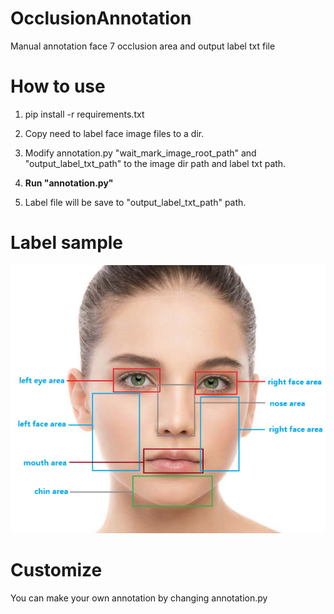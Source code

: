 # OcclusionAnnotation
Manual annotation face 7 occlusion area and output label txt file

# How to use

1. pip install -r requirements.txt

2. Copy need to label face image files to a dir.

3. Modify annotation.py "wait_mark_image_root_path" and "output_label_txt_path" to the image dir path and label txt path.

4. **Run "annotation.py"**

5. Label file will be save to "output_label_txt_path" path.

# Label sample
![](occlusion.png)

# Customize

You can make your own annotation by changing annotation.py

